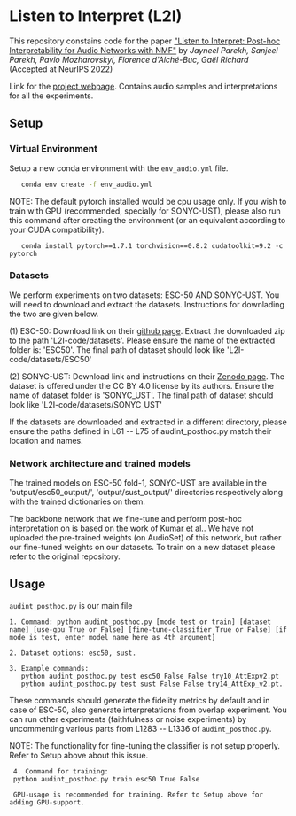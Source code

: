 # Listen to Interpret (L2I)

This repository constains code for the paper ["Listen to Interpret: Post-hoc Interpretability for Audio Networks with NMF"](https://arxiv.org/abs/2202.11479) by *Jayneel Parekh, Sanjeel Parekh, Pavlo Mozharovskyi, Florence d'Alché-Buc, Gaël Richard* (Accepted at NeurIPS 2022)

Link for the [project webpage](https://jayneelparekh.github.io/listen2interpret/). Contains audio samples and interpretations for all the experiments.

## Setup

### Virtual Environment

Setup a new conda environment with the ```env_audio.yml``` file.

```sh
   conda env create -f env_audio.yml
```

NOTE: The default pytorch installed would be cpu usage only. If you wish to train with GPU (recommended, specially for SONYC-UST), please also run this command after creating the environment (or an equivalent according to your CUDA compatibility).

```
   conda install pytorch==1.7.1 torchvision==0.8.2 cudatoolkit=9.2 -c pytorch
```

### Datasets

We perform experiments on two datasets: ESC-50 AND SONYC-UST. You will need to download and extract the datasets. Instructions for downlading the two are given below.

(1) ESC-50: Download link on their [github page](https://github.com/karolpiczak/ESC-50). Extract the downloaded zip to the path 'L2I-code/datasets'. Please ensure the name of the extracted folder is: 'ESC50'. The final path of dataset should look like 'L2I-code/datasets/ESC50'

(2) SONYC-UST: Download link and instructions on their [Zenodo page](https://zenodo.org/record/3966543#.Yo6v1n9Bw5k). The dataset is offered under the CC BY 4.0 license by its authors. Ensure the name of dataset folder is 'SONYC_UST'. The final path of dataset should look like 'L2I-code/datasets/SONYC_UST'

If the datasets are downloaded and extracted in a different directory, please ensure the paths defined in L61 -- L75 of audint_posthoc.py match their location and names.


### Network architecture and trained models

The trained models on ESC-50 fold-1, SONYC-UST are available in the 'output/esc50_output/', 'output/sust_output/' directories respectively along with the trained dictionaries on them.

The backbone network that we fine-tune and perform post-hoc interpretation on is based on the work of [Kumar et al.](https://github.com/anuragkr90/weak_feature_extractor). We have not uploaded the pre-trained weights (on AudioSet) of this network, but rather our fine-tuned weights on our datasets. To train on a new dataset please refer to the original repository.  


## Usage

```audint_posthoc.py``` is our main file

    1. Command: python audint_posthoc.py [mode test or train] [dataset name] [use-gpu True or False] [fine-tune-classifier True or False] [if mode is test, enter model name here as 4th argument]

    2. Dataset options: esc50, sust.

    3. Example commands: 
       python audint_posthoc.py test esc50 False False try10_AttExpv2.pt 
       python audint_posthoc.py test sust False False try14_AttExp_v2.pt.
       
These commands should generate the fidelity metrics by default and in case of ESC-50, also generate interpretations from overlap experiment. You can run other experiments (faithfulness or noise experiments) by uncommenting various parts from L1283 -- L1336 of ```audint_posthoc.py```. 
   
NOTE: The functionality for fine-tuning the classifier is not setup properly. Refer to Setup above about this issue. 
    
    
     4. Command for training:
     python audint_posthoc.py train esc50 True False
     
     GPU-usage is recommended for training. Refer to Setup above for adding GPU-support.






